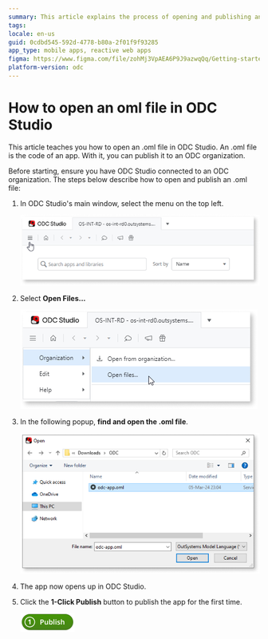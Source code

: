 ```yaml
---
summary: This article explains the process of opening and publishing an .oml file in ODC Studio.
tags:
locale: en-us
guid: 0cdbd545-592d-4778-b80a-2f01f9f93285
app_type: mobile apps, reactive web apps
figma: https://www.figma.com/file/zohMj3VpAEA6P9J9azwqQq/Getting-started-with-ODC?type=design&node-id=3420-2&mode=design
platform-version: odc
---
```

# How to open an oml file in ODC Studio

This article teaches you how to open an .oml file in ODC Studio. An .oml file is the code of an app. With it, you can publish it to an ODC organization.

Before starting, ensure you have ODC Studio connected to an ODC organization. The steps below describe how to open and publish an .oml file:

1. In ODC Studio's main window, select the menu on the top left.

    ![Screenshot of the ODC Studio main window with the menu highlighted.](images/menu-odcs.png "ODC Studio Menu")

1. Select **Open Files...**

    ![ODC Studio menu with the 'Open Files...' option highlighted.](images/open-files-odcs.png "Open Files Option")

1. In the following popup, **find and open the .oml file**.

    ![File dialog window with an .oml file selected, ready to be opened in ODC Studio.](images/open-oml-odcs.png "Open .oml File Dialog")

1. The app now opens up in ODC Studio.

1. Click the **1-Click Publish** button to publish the app for the first time.

    ![Icon of the '1-Click Publish' button in ODC Studio.](images/1-click-publish-odcs.png "1-Click Publish Button")
